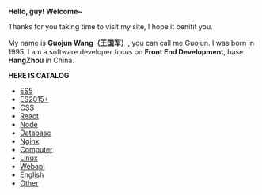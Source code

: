 **Hello, guy! Welcome~**

Thanks for you taking time to visit my site, I hope it benifit you.

My name is **Guojun Wang（王国军）**, you can call me Guojun. I was born in 1995. I am a software developer focus on **Front End Development**, base **HangZhou** in China.

**HERE IS CATALOG**

* [ES5](/es5/)
* [ES2015+](/es6/)
* [CSS](/css/)
* [React](/react/)
* [Node](/node/)
* [Database](/database/)
* [Nginx](/nginx/)
* [Computer](/computer-basic/)
* [Linux](/linux/)
* [Webapi](/webapi/)
* [English](/english/)
* [Other](/other/)